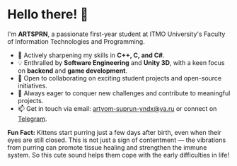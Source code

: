 # Hello there! 👋

I'm **ARTSPRN**, a passionate first-year student at ITMO University's Faculty of Information Technologies and Programming. 

- 🌱 Actively sharpening my skills in **C++, C, and C#**.
- 💡 Enthralled by **Software Engineering** and **Unity 3D**, with a keen focus on **backend** and **game development**.
- 🤝 Open to collaborating on exciting student projects and open-source initiatives.
- 🎯 Always eager to conquer new challenges and contribute to meaningful projects.
- 📫 Get in touch via email: [artyom-suprun-yndx@ya.ru](mailto:artyom-suprun-yndx@ya.ru) or connect on [Telegram](https://t.me/softduckling).

**Fun Fact:** Kittens start purring just a few days after birth, even when their eyes are still closed. This is not just a sign of contentment — the vibrations from purring can promote tissue healing and strengthen the immune system. So this cute sound helps them cope with the early difficulties in life!

